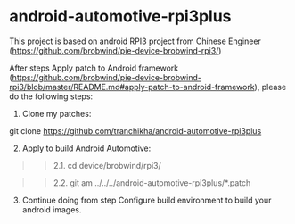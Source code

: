 # android-automotive-rpi3plus
This project is based on android RPI3 project from Chinese Engineer (https://github.com/brobwind/pie-device-brobwind-rpi3/)

After steps Apply patch to Android framework (https://github.com/brobwind/pie-device-brobwind-rpi3/blob/master/README.md#apply-patch-to-android-framework), please do the following steps:

1. Clone my patches:

git clone https://github.com/tranchikha/android-automotive-rpi3plus

2. Apply to build Android Automotive:

>> 2.1. cd device/brobwind/rpi3/
 
>> 2.2. git am ../../../android-automotive-rpi3plus/*.patch

3. Continue doing from step Configure build environment to build your android images.
